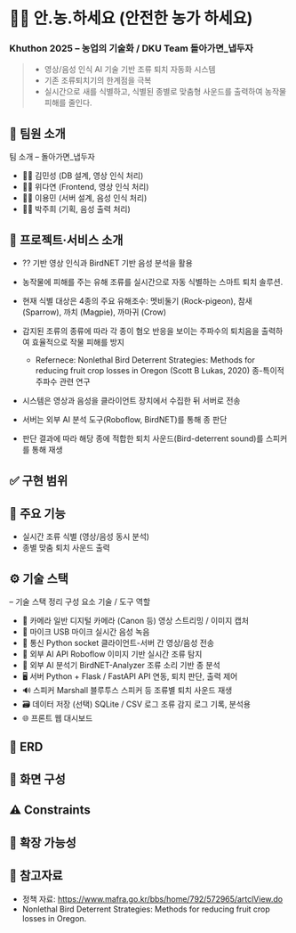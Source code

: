 # 🧑‍🌾 안.농.하세요 (안전한 농가 하세요)
### Khuthon 2025 – 농업의 기술화 / DKU Team 돌아가면_냅두자

> - 영상/음성 인식 AI 기술 기반 조류 퇴치 자동화 시스템
> - 기존 조류퇴치기의 한계점을 극복
> - 실시간으로 새를 식별하고, 식별된 종별로 맞춤형 사운드를 출력하여 농작물 피해를 줄인다.

## 🐤 팀원 소개
팀 소개 – 돌아가면_냅두자
- 👨🏻 김민성 (DB 설계, 영상 인식 처리)
- 👩🏻 위다연 (Frontend, 영상 인식 처리)
- 👨🏻 이용민 (서버 설계, 음성 인식 처리)
- 👩🏻 박주희 (기획, 음성 출력 처리)

## 📌 프로젝트·서비스 소개 
- ?? 기반 영상 인식과 BirdNET 기반 음성 분석을 활용
- 농작물에 피해를 주는 유해 조류를 실시간으로 자동 식별하는 스마트 퇴치 솔루션.

- 현재 식별 대상은 4종의 주요 유해조수: 멧비둘기 (Rock-pigeon), 참새 (Sparrow), 까치 (Magpie), 까마귀 (Crow)

- 감지된 조류의 종류에 따라 각 종이 혐오 반응을 보이는 주파수의 퇴치음을 출력하여
효율적으로 작물 피해를 방지
  - Refernece: Nonlethal Bird Deterrent Strategies: Methods for reducing fruit crop losses in Oregon (Scott B Lukas, 2020)​ 종-특이적 주파수 관련 연구
- 시스템은 영상과 음성을 클라이언트 장치에서 수집한 뒤 서버로 전송
- 서버는 외부 AI 분석 도구(Roboflow, BirdNET)를 통해 종 판단
- 판단 결과에 따라 해당 종에 적합한 퇴치 사운드(Bird-deterrent sound​)를 스피커를 통해 재생


## ✅ 구현 범위
 

## 🍎 주요 기능
- 실시간 조류 식별 (영상/음성 동시 분석)
- 종별 맞춤 퇴치 사운드 출력


## ⚙️ 기술 스택
 – 기술 스택 정리
구성 요소	기술 / 도구	역할
- 🎥 카메라	일반 디지털 카메라 (Canon 등)	영상 스트리밍 / 이미지 캡처
- 🎤 마이크	USB 마이크	실시간 음성 녹음
- 📡 통신	Python socket	클라이언트-서버 간 영상/음성 전송
- 🧠 외부 AI API	Roboflow	이미지 기반 실시간 조류 탐지
- 🧠 외부 AI 분석기	BirdNET-Analyzer	조류 소리 기반 종 분석
- 🖥️ 서버	Python + Flask / FastAPI	API 연동, 퇴치 판단, 출력 제어
- 🔊 스피커	Marshall 블루투스 스피커 등	조류별 퇴치 사운드 재생
- 🗃 데이터 저장	(선택) SQLite / CSV 로그	조류 감지 로그 기록, 분석용
- 🌐 프론트	웹 대시보드


## 🔎 ERD

## 📱 화면 구성

## ⚠️ Constraints

## 🌱 확장 가능성

## 📄 참고자료
- 정책 자료: https://www.mafra.go.kr/bbs/home/792/572965/artclView.do
- Nonlethal Bird Deterrent Strategies: Methods for reducing fruit crop losses in Oregon.

